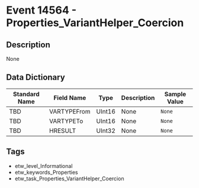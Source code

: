 # Event 14564 - Properties_VariantHelper_Coercion

## Description
None

## Data Dictionary
|Standard Name|Field Name|Type|Description|Sample Value|
|---|---|---|---|---|
|TBD|VARTYPEFrom|UInt16|None|`None`|
|TBD|VARTYPETo|UInt16|None|`None`|
|TBD|HRESULT|UInt32|None|`None`|

## Tags
* etw_level_Informational
* etw_keywords_Properties
* etw_task_Properties_VariantHelper_Coercion